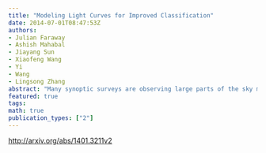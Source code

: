 ```yaml
---
title: "Modeling Light Curves for Improved Classification"
date: 2014-07-01T08:47:53Z
authors:
- Julian Faraway
- Ashish Mahabal
- Jiayang Sun
- Xiaofeng Wang
- Yi
- Wang
- Lingsong Zhang
abstract: "Many synoptic surveys are observing large parts of the sky multiple times. The resulting lightcurves provide a wonderful window to the dynamic nature of the universe. However, there are many significant challenges in analyzing these light curves. These include heterogeneity of the data, irregularly sampled data, missing data, censored data, known but variable measurement errors, and most importantly, the need to classify in astronomical objects in real time using these imperfect light curves. We describe a modeling-based approach using Gaussian process regression for generating critical measures representing features for the classification of such lightcurves. We demonstrate that our approach performs better by comparing it with past methods. Finally, we provide future directions for use in sky-surveys that are getting even bigger by the day."
featured: true
tags:
math: true
publication_types: ["2"]
---
```

http://arxiv.org/abs/1401.3211v2
